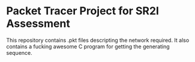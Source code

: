 # Packet Tracer Project for SR2I Assessment

This repository contains .pkt files descripting the network required.
It also contains a fucking awesome C program for getting the generating sequence.
